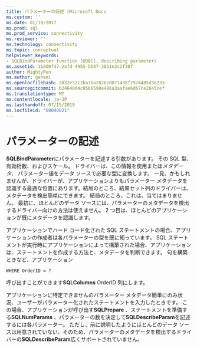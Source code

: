 ```yaml
---
title: パラメーターの記述 |Microsoft Docs
ms.custom: ''
ms.date: 01/19/2017
ms.prod: sql
ms.prod_service: connectivity
ms.reviewer: ''
ms.technology: connectivity
ms.topic: conceptual
helpviewer_keywords:
- SQLBindParameter function [ODBC], describing parameters
ms.assetid: 118d0f47-2afd-4955-bb47-38b1e2c2f38f
author: MightyPen
ms.author: genemi
ms.openlocfilehash: 2d32e5212ba1ba28262d871498f2974485d38233
ms.sourcegitcommit: b2464064c0566590e486a3aafae6d67ce2645cef
ms.translationtype: MT
ms.contentlocale: ja-JP
ms.lasthandoff: 07/15/2019
ms.locfileid: "68040021"
---
```

# <a name="describing-parameters"></a>パラメーターの記述
**SQLBindParameter**にパラメーターを記述する引数があります。 その SQL 型、有効桁数、およびスケール。 ドライバーは、この情報を使用または*メタデータ、* パラメーター値をデータ ソースで必要な型に変換します。 一見、かもしれませんが、ドライバーが、アプリケーションよりもパラメーター メタデータを認識する最適な位置にあります。結局のところ、結果セット列のドライバーは、メタデータを検出簡単にできます。 結局のところ、これは、当てはまりません。 最初に、ほとんどのデータ ソースには、パラメーターのメタデータを検出するドライバー向けの方法は使えません。 2 つ目は、ほとんどのアプリケーションが既にメタデータを認識します。  
  
 アプリケーションでハード コード化された SQL ステートメントの場合、アプリケーションの作成者は各パラメーターの型を既に知っています。 SQL ステートメントが実行時にアプリケーションによって構築された場合、アプリケーションは、ステートメントを作成する方法と、メタデータを判断できます。 句を構築ときなど、アプリケーション  
  
```  
WHERE OrderID = ?  
```  
  
 呼び出すことができます**SQLColumns** OrderID 列にします。  
  
 アプリケーションに特定できませんのパラメーター メタデータ簡単にのみ状況、ユーザーがパラメーター化されたステートメントを入力したときです。 この場合、アプリケーションが呼び出す**SQLPrepare** 、ステートメントを準備する**SQLNumParams** 、パラメーターの数を決定して**SQLDescribeParam**を記述するには各パラメーター。 ただし、前に説明したようにほとんどのデータ ソースは用意されていない、そのため、パラメーターのメタデータを検出するドライバーの**SQLDescribeParam**広くサポートされていません。
